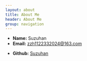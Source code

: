 ```yaml
---
layout: about
title: About Me
header: About Me
group: navigation
---
```

 * **Name:** Suzuhan
 * **Email:** [zzh1122332024@163.com
](Suzuhan:zzh1122332024@163.com)
 <!-- * **WeiBo:** []() -->
 * **Github:** [Suzuhan](https://github.com/Suzuhan)